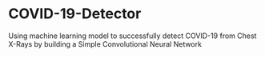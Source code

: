 # COVID-19-Detector
Using machine learning model to successfully detect COVID-19 from Chest X-Rays by building a Simple Convolutional Neural Network
